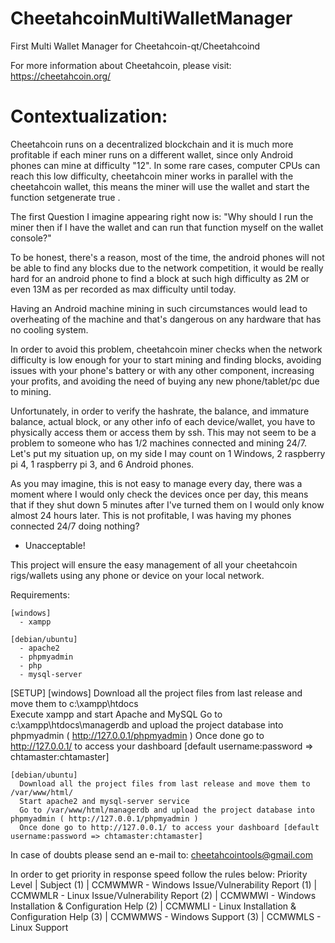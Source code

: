 # CheetahcoinMultiWalletManager
First Multi Wallet Manager for Cheetahcoin-qt/Cheetahcoind

For more information about Cheetahcoin, please visit: https://cheetahcoin.org/

# Contextualization: 
Cheetahcoin runs on a decentralized blockchain and it is much more profitable if each miner runs on a different wallet, since only Android phones can mine at difficulty "12". 
In some rare cases, computer CPUs can reach this low difficulty, cheetahcoin miner works in parallel with the cheetahcoin wallet, this means the miner will use the wallet and start the function setgenerate true <threads>.

The first Question I imagine appearing right now is:
"Why should I run the miner then if I have the wallet and can run that function myself on the wallet console?"

To be honest, there's a reason, most of the time, the android phones will not be able to find any blocks due to the network competition, it would be really hard for an android phone to find a block at such high difficulty as 2M or even 13M as per recorded as max difficulty until today. 

Having an Android machine mining in such circumstances would lead to overheating of the machine and that's dangerous on any hardware that has no cooling system.

In order to avoid this problem, cheetahcoin miner checks when the network difficulty is low enough for your to start mining and finding blocks, avoiding issues with your phone's battery or with any other component, increasing your profits, and avoiding the need of buying any new phone/tablet/pc due to mining.

Unfortunately, in order to verify the hashrate, the balance, and immature balance, actual block, or any other info of each device/wallet, you have to physically access them or access them by ssh. This may not seem to be a problem to someone who has 1/2 machines connected and mining 24/7. 
Let's put my situation up, on my side I may count on 1 Windows, 2 raspberry pi 4, 1 raspberry pi 3, and 6 Android phones. 

As you may imagine, this is not easy to manage every day, there was a moment where I would only check the devices once per day, this means that if they shut down 5 minutes after I've turned them on I would only know almost 24 hours later. 
This is not profitable, I was having my phones connected 24/7 doing nothing? 
- Unacceptable!

This project will ensure the easy management of all your cheetahcoin rigs/wallets using any phone or device on your local network.

Requirements:
  
    [windows]
      - xampp
  
    [debian/ubuntu]
      - apache2
      - phpmyadmin
      - php
      - mysql-server
  
  [SETUP]
    [windows]
      Download all the project files from last release and move them to c:\xampp\htdocs\
      Execute xampp and start Apache and MySQL
      Go to c:\xampp\htdocs\managerdb and upload the project database into phpmyadmin ( http://127.0.0.1/phpmyadmin )
      Once done go to http://127.0.0.1/ to access your dashboard [default username:password => chtamaster:chtamaster]

    [debian/ubuntu]
      Download all the project files from last release and move them to /var/www/html/
      Start apache2 and mysql-server service 
      Go to /var/www/html/managerdb and upload the project database into phpmyadmin ( http://127.0.0.1/phpmyadmin )
      Once done go to http://127.0.0.1/ to access your dashboard [default username:password => chtamaster:chtamaster]
  
In case of doubts please send an e-mail to:  cheetahcointools@gmail.com
  
In order to get priority in response speed follow the rules below:
  Priority Level | Subject
       (1)       | CCMWMWR - Windows Issue/Vulnerability Report
       (1)       | CCMWMLR - Linux Issue/Vulnerability Report
       (2)       | CCMWMWI - Windows Installation & Configuration Help
       (2)       | CCMWMLI - Linux Installation & Configuration Help
       (3)       | CCMWMWS - Windows Support
       (3)       | CCMWMLS - Linux Support
